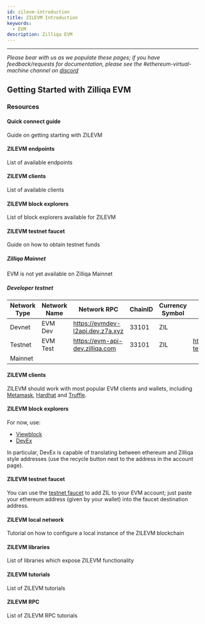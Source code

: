 ```yaml
---
id: zilevm-introduction
title: ZILEVM Introduction
keywords:
  - EVM
description: Zilliqa EVM
---
```


---

*Please bear with us as we populate these pages; if you have feedback/requests for documentation, please see the #ethereum-virtual-machine channel on [discord](https://discord.gg/nKznfCaZxy)*

## Getting Started with Zilliqa EVM

### Resources

#### Quick connect guide

Guide on getting starting with ZILEVM

#### ZILEVM endpoints

List of available endpoints

#### ZILEVM clients

List of available clients

#### ZILEVM block explorers

List of block explorers available for ZILEVM

#### ZILEVM testnet faucet

Guide on how to obtain testnet funds

##### Zilliqa Mainnet

EVM is not yet available on Zilliqa Mainnet

##### Developer testnet

| Network Type | Network Name  | Network RPC                       | ChainID | Currency Symbol | Block Explorer URL |
|--------------|---------------|-----------------------------------|---------|-----------------|--------------------|
| Devnet       | EVM Dev       | <https://evmdev-l2api.dev.z7a.xyz>  | 33101   | ZIL             |                    |
| Testnet      | EVM Test      | <https://evm-api-dev.zilliqa.com>   | 33101   | ZIL             | <https://zilliqa-testnet.tryethernal.com/> |
| Mainnet      |               |                                   |         |                 |                    |

#### ZILEVM clients

ZILEVM should work with most popular EVM clients and wallets, including [Metamask](https://metamask.io/), [Hardhat](https://hardhat.org) and [Truffle](https://trufflesuite.com/).

#### ZILEVM block explorers

For now, use:

* [Viewblock](https://viewblock.io/zilliqa?network=testnet)
* [DevEx](https://devex.zilliqa.com/?network=https%3A%2F%2Fdev-api.zilliqa.com)

In particular, DevEx is capable of translating between ethereum and Zilliqa style addresses (use the recycle button next to the address in the account page).

#### ZILEVM testnet faucet

You can use the [testnet faucet](../dev-dapps/dev-tools-faucet.md) to add ZIL to your EVM account; just paste your ethereum address (given by your wallet) into the faucet destination address.

#### ZILEVM local network

Tutorial on how to configure a local instance of the ZILEVM blockchain

#### ZILEVM libraries

List of libraries which expose ZILEVM functionality

#### ZILEVM tutorials

List of ZILEVM tutorials

#### ZILEVM RPC

List of ZILEVM RPC tutorials
